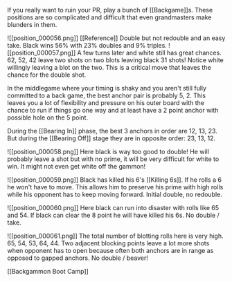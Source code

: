 If you really want to ruin your PR, play a bunch of [[Backgame]]s. These positions are so complicated and difficult that even grandmasters make blunders in them.

![[position_000056.png]]
[[Reference]]
Double but not redouble and an easy take. Black wins 56% with 23% doubles and 9% triples. 
![[position_000057.png]]
A few turns later and white still has great chances. 62, 52, 42 leave two shots on two blots leaving black 31 shots! Notice white willingly leaving a blot on the two. This is a critical move that leaves the chance for the double shot.

In the middlegame where your timing is shaky and you aren't still fully committed to a back game, the best anchor pair is probably 5, 2. This leaves you a lot of flexibility and pressure on his outer board with the chance to run if things go one way and at least have a 2 point anchor with possible hole on the 5 point.

During the [[Bearing In]] phase, the best 3 anchors in order are 12, 13, 23. But during the [[Bearing Off]] stage they are in opposite order: 23, 13, 12.

![[position_000058.png]]
Here black is way too good to double! He will probably leave a shot but with no prime, it will be very difficult for white to win. It might not even get white off the gammon!

![[position_000059.png]]
Black has killed his 6's [[Killing 6s]]. If he rolls a 6 he won't have to move. This allows him to preserve his prime with high rolls while his opponent has to keep moving forward. Initial double, no redouble.

![[position_000060.png]]
Here black can run into disaster with rolls like 65 and 54. If black can clear the 8 point he will have killed his 6s. No double / take.

![[position_000061.png]]
The total number of blotting rolls here is very high. 65, 54, 53, 64, 44. Two adjacent blocking points leave a lot more shots when opponent has to open because often both anchors are in range as opposed to gapped anchors. No double / beaver!

[[Backgammon Boot Camp]]